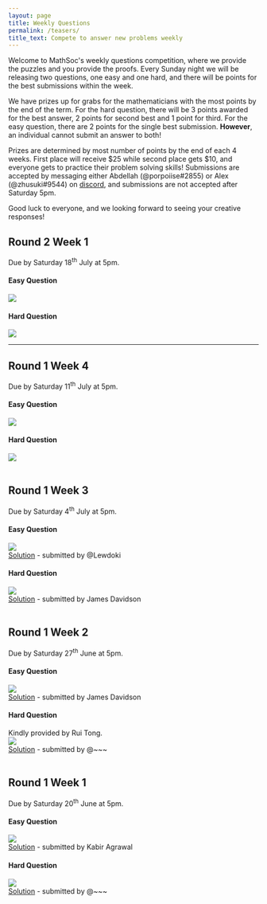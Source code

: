 ```yaml
---
layout: page
title: Weekly Questions
permalink: /teasers/
title_text: Compete to answer new problems weekly
---
```


Welcome to MathSoc's weekly questions competition, where we provide the puzzles and you provide the proofs. Every Sunday night we will be releasing two questions, one easy and one hard, and there will be points for the best submissions within the week.

We have prizes up for grabs for the mathematicians with the most points by the end of the term. For the hard question, there will be 3 points awarded for the best answer, 2 points for second best and 1 point for third. For the easy question, there are 2 points for the single best submission. <b>However</b>, an individual cannot submit an answer to both!

Prizes are determined by most number of points by the end of each 4 weeks. First place will receive $25 while second place gets $10, and everyone gets to practice their problem solving skills! Submissions are accepted by messaging either Abdellah (@porpoiise#2855) or Alex (@zhusuki#9544) on <a href="https://discord.com/invite/Y7FFXxh">discord</a>, and submissions are not accepted after Saturday 5pm.

Good luck to everyone, and we looking forward to seeing your creative responses!

<h2>Round 2 Week 1</h2>
Due by Saturday 18<sup>th</sup> July at 5pm.
<h4>Easy Question</h4>
<img src="{{ site.images }}/questions/week5e.png" />
<h4>Hard Question</h4>
<img src="{{ site.images }}/questions/week5h.png" />
<hr />
<h2>Round 1 Week 4</h2>
Due by Saturday 11<sup>th</sup> July at 5pm.
<h4>Easy Question</h4>
<img src="{{ site.images }}/questions/week4e.png" />
<h4>Hard Question</h4>
<img src="{{ site.images }}/questions/week4h.png" />
<br /><br />
<h2>Round 1 Week 3</h2>
Due by Saturday 4<sup>th</sup> July at 5pm.
<h4>Easy Question</h4>
<img src="{{ site.images }}/questions/week3e.png" /><br />
<a href="{{ site.url }}/assets/teasers/week3e.pdf" target="_blank">Solution</a> - submitted by @Lewdoki
<h4>Hard Question</h4>
<img src="{{ site.images }}/questions/week3h.png" /><br />
<a href="{{ site.url }}/assets/teasers/week3h.pdf" target="_blank">Solution</a> - submitted by James Davidson
<br /><br />
<h2>Round 1 Week 2</h2>
Due by Saturday 27<sup>th</sup> June at 5pm.
<h4>Easy Question</h4>
<img src="{{ site.images }}/questions/week2e.png" /><br />
<a href="{{ site.url }}/assets/teasers/week2e.pdf" target="_blank">Solution</a> - submitted by James Davidson
<h4>Hard Question</h4>
Kindly provided by Rui Tong.<br />
<img src="{{ site.images }}/questions/week2h.png" /><br />
<a href="{{ site.url }}/assets/teasers/week2h.pdf" target="_blank">Solution</a> - submitted by @~~~
<br /><br />
<h2>Round 1 Week 1</h2>
Due by Saturday 20<sup>th</sup> June at 5pm.
<h4>Easy Question</h4>
<img src="{{ site.images }}/questions/week1e.png" /><br />
<a href="{{ site.url }}/assets/teasers/week1e.pdf" target="_blank">Solution</a> - submitted by Kabir Agrawal
<h4>Hard Question</h4>
<img src="{{ site.images }}/questions/week1h.png" /><br />
<a href="{{ site.url }}/assets/teasers/week1h.pdf" target="_blank">Solution</a> - submitted by @~~~